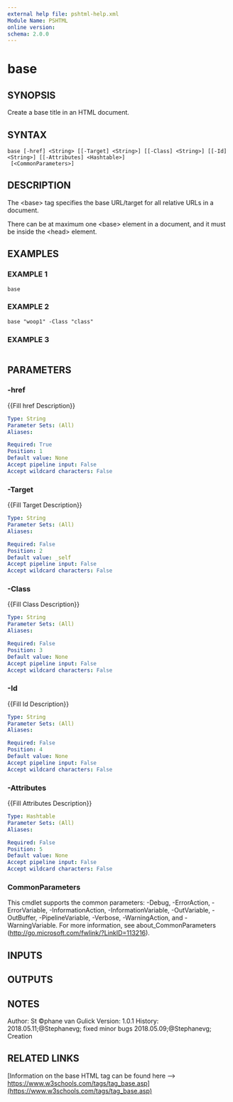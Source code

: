 ```yaml
---
external help file: pshtml-help.xml
Module Name: PSHTML
online version:
schema: 2.0.0
---
```


# base

## SYNOPSIS
Create a base title in an HTML document.

## SYNTAX

```
base [-href] <String> [[-Target] <String>] [[-Class] <String>] [[-Id] <String>] [[-Attributes] <Hashtable>]
 [<CommonParameters>]
```

## DESCRIPTION
The \<base\> tag specifies the base URL/target for all relative URLs in a document.

There can be at maximum one \<base\> element in a document, and it must be inside the \<head\> element.

## EXAMPLES

### EXAMPLE 1
```
base
```

### EXAMPLE 2
```
base "woop1" -Class "class"
```

### EXAMPLE 3
```

```

## PARAMETERS

### -href
{{Fill href Description}}

```yaml
Type: String
Parameter Sets: (All)
Aliases:

Required: True
Position: 1
Default value: None
Accept pipeline input: False
Accept wildcard characters: False
```

### -Target
{{Fill Target Description}}

```yaml
Type: String
Parameter Sets: (All)
Aliases:

Required: False
Position: 2
Default value: _self
Accept pipeline input: False
Accept wildcard characters: False
```

### -Class
{{Fill Class Description}}

```yaml
Type: String
Parameter Sets: (All)
Aliases:

Required: False
Position: 3
Default value: None
Accept pipeline input: False
Accept wildcard characters: False
```

### -Id
{{Fill Id Description}}

```yaml
Type: String
Parameter Sets: (All)
Aliases:

Required: False
Position: 4
Default value: None
Accept pipeline input: False
Accept wildcard characters: False
```

### -Attributes
{{Fill Attributes Description}}

```yaml
Type: Hashtable
Parameter Sets: (All)
Aliases:

Required: False
Position: 5
Default value: None
Accept pipeline input: False
Accept wildcard characters: False
```

### CommonParameters
This cmdlet supports the common parameters: -Debug, -ErrorAction, -ErrorVariable, -InformationAction, -InformationVariable, -OutVariable, -OutBuffer, -PipelineVariable, -Verbose, -WarningAction, and -WarningVariable.
For more information, see about_CommonParameters (http://go.microsoft.com/fwlink/?LinkID=113216).

## INPUTS

## OUTPUTS

## NOTES
Author: St ©phane van Gulick
Version: 1.0.1
History:
    2018.05.11;@Stephanevg; fixed minor bugs
    2018.05.09;@Stephanevg; Creation

## RELATED LINKS

[Information on the base HTML tag can be found here --> https://www.w3schools.com/tags/tag_base.asp](https://www.w3schools.com/tags/tag_base.asp)